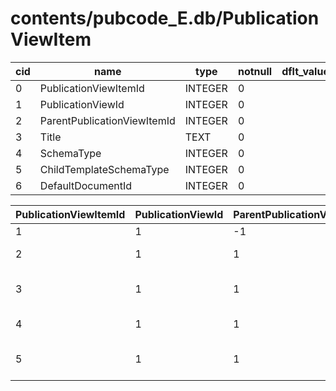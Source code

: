 # contents/pubcode_E.db/PublicationViewItem

|cid|name|type|notnull|dflt_value|pk|
| - | -- | -- | ----- | -------- | - |
|0|PublicationViewItemId|INTEGER|0||1|
|1|PublicationViewId|INTEGER|0||0|
|2|ParentPublicationViewItemId|INTEGER|0||0|
|3|Title|TEXT|0||0|
|4|SchemaType|INTEGER|0||0|
|5|ChildTemplateSchemaType|INTEGER|0||0|
|6|DefaultDocumentId|INTEGER|0||0|

| PublicationViewItemId | PublicationViewId | ParentPublicationViewItemId | Title | SchemaType | ChildTemplateSchemaType | DefaultDocumentId |
| - | - | - | - | - | - | - |
|1|1|-1|Good News|0|0|-1|
|2|1|1|Good News From God!|0||0|
|3|1|1|Title Page/Publishers’ Page|0||1|
|4|1|1|Table of Contents|0||2|
|5|1|1|How to Benefit From This Brochure|0||3|
